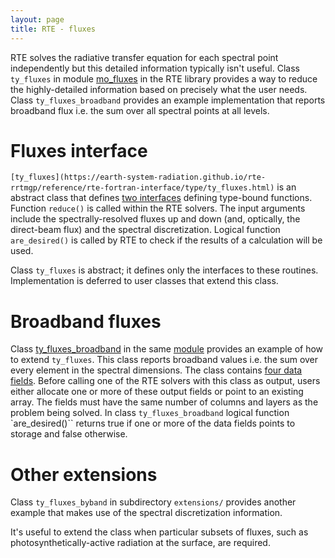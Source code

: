 ```yaml
---
layout: page
title: RTE - fluxes
---
```


RTE solves the radiative transfer equation for each spectral point independently but this detailed information typically isn't useful. Class `ty_fluxes` in module [mo_fluxes](../reference/rte-fortran-interface/module/mo_fluxes.html) in the RTE library provides a way to reduce the highly-detailed information based on precisely what the user needs. Class `ty_fluxes_broadband` provides an example implementation that reports broadband flux i.e. the sum over all spectral points at all levels.

# Fluxes interface

`[ty_fluxes](https://earth-system-radiation.github.io/rte-rrtmgp/reference/rte-fortran-interface/type/ty_fluxes.html)` is an abstract class that defines [two interfaces](../reference/rte-fortran-interface/type/ty_fluxes.html) defining type-bound functions. Function `reduce()` is called within the RTE solvers. The input arguments include the spectrally-resolved fluxes up and down (and, optically, the direct-beam flux) and the spectral discretization. Logical function `are_desired()` is called by RTE to check if the results of a calculation will be used.

Class `ty_fluxes` is abstract; it defines only the interfaces to these routines. Implementation is deferred to user classes that extend this class.

# Broadband fluxes

Class [ty_fluxes_broadband](../reference/rte-fortran-interface/type/ty_fluxes_broadband.html) in the same [module](../reference/rte-fortran-interface/module/mo_fluxes.html) provides an example of how to extend `ty_fluxes`. This class reports broadband values i.e. the sum over every element in the spectral dimensions. The class contains [four data fields](../reference/rte-fortran-interface/type/ty_fluxes_broadband.html). Before calling one of the RTE solvers with this class as output, users either allocate one or more of these output fields or point to an existing array. The fields must have the same number of columns and layers as the problem being solved. In class `ty_fluxes_broadband` logical function \`are_desired()\`\` returns true if one or more of the data fields points to storage and false otherwise.

# Other extensions

Class `ty_fluxes_byband` in subdirectory `extensions/` provides another example that makes use of the spectral discretization information.

It's useful to extend the class when particular subsets of fluxes, such as photosynthetically-active radiation at the surface, are required.
